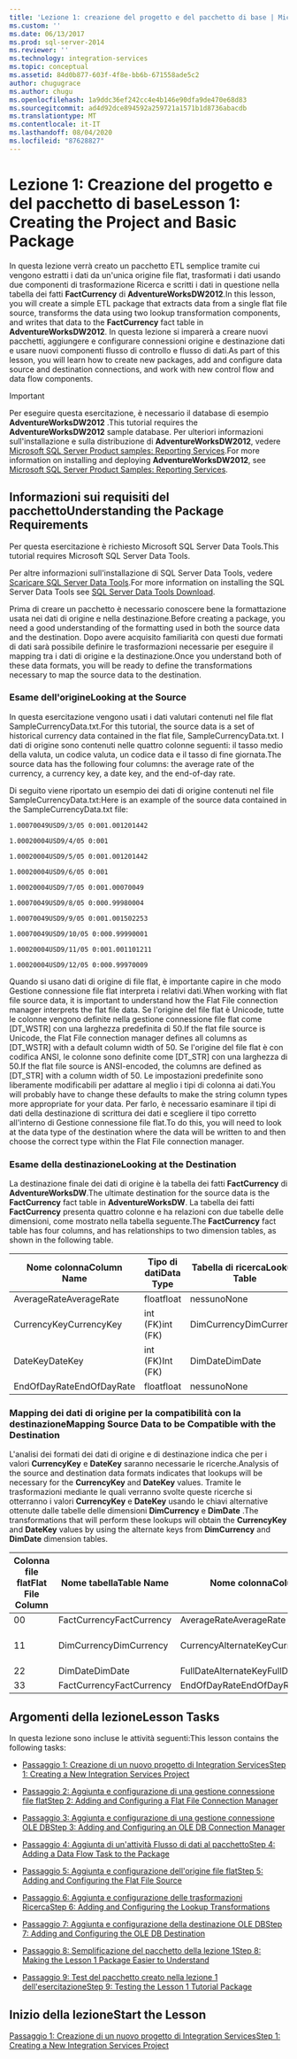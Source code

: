 ```yaml
---
title: 'Lezione 1: creazione del progetto e del pacchetto di base | Microsoft Docs'
ms.custom: ''
ms.date: 06/13/2017
ms.prod: sql-server-2014
ms.reviewer: ''
ms.technology: integration-services
ms.topic: conceptual
ms.assetid: 84d0b877-603f-4f8e-bb6b-671558ade5c2
author: chugugrace
ms.author: chugu
ms.openlocfilehash: 1a9ddc36ef242cc4e4b146e90dfa9de470e68d83
ms.sourcegitcommit: ad4d92dce894592a259721a1571b1d8736abacdb
ms.translationtype: MT
ms.contentlocale: it-IT
ms.lasthandoff: 08/04/2020
ms.locfileid: "87628827"
---
```

# <a name="lesson-1-creating-the-project-and-basic-package"></a><span data-ttu-id="7f42e-102">Lezione 1: Creazione del progetto e del pacchetto di base</span><span class="sxs-lookup"><span data-stu-id="7f42e-102">Lesson 1: Creating the Project and Basic Package</span></span>
  <span data-ttu-id="7f42e-103">In questa lezione verrà creato un pacchetto ETL semplice tramite cui vengono estratti i dati da un'unica origine file flat, trasformati i dati usando due componenti di trasformazione Ricerca e scritti i dati in questione nella tabella dei fatti **FactCurrency** di **AdventureWorksDW2012**.</span><span class="sxs-lookup"><span data-stu-id="7f42e-103">In this lesson, you will create a simple ETL package that extracts data from a single flat file source, transforms the data using two lookup transformation components, and writes that data to the **FactCurrency** fact table in **AdventureWorksDW2012**.</span></span> <span data-ttu-id="7f42e-104">In questa lezione si imparerà a creare nuovi pacchetti, aggiungere e configurare connessioni origine e destinazione dati e usare nuovi componenti flusso di controllo e flusso di dati.</span><span class="sxs-lookup"><span data-stu-id="7f42e-104">As part of this lesson, you will learn how to create new packages, add and configure data source and destination connections, and work with new control flow and data flow components.</span></span>  
  
> [!IMPORTANT]  
>  <span data-ttu-id="7f42e-105">Per eseguire questa esercitazione, è necessario il database di esempio **AdventureWorksDW2012** .</span><span class="sxs-lookup"><span data-stu-id="7f42e-105">This tutorial requires the **AdventureWorksDW2012** sample database.</span></span> <span data-ttu-id="7f42e-106">Per ulteriori informazioni sull'installazione e sulla distribuzione di **AdventureWorksDW2012**, vedere [Microsoft SQL Server Product samples: Reporting Services](https://archive.codeplex.com/?p=msftrsprodsamples).</span><span class="sxs-lookup"><span data-stu-id="7f42e-106">For more information on installing and deploying **AdventureWorksDW2012**, see [Microsoft SQL Server Product Samples: Reporting Services](https://archive.codeplex.com/?p=msftrsprodsamples).</span></span>  
  
## <a name="understanding-the-package-requirements"></a><span data-ttu-id="7f42e-107">Informazioni sui requisiti del pacchetto</span><span class="sxs-lookup"><span data-stu-id="7f42e-107">Understanding the Package Requirements</span></span>  
 <span data-ttu-id="7f42e-108">Per questa esercitazione è richiesto Microsoft SQL Server Data Tools.</span><span class="sxs-lookup"><span data-stu-id="7f42e-108">This tutorial requires Microsoft SQL Server Data Tools.</span></span>  
  
 <span data-ttu-id="7f42e-109">Per altre informazioni sull'installazione di SQL Server Data Tools, vedere [Scaricare SQL Server Data Tools](https://docs.microsoft.com/sql/ssdt/download-sql-server-data-tools-ssdt?view=sql-server-2017).</span><span class="sxs-lookup"><span data-stu-id="7f42e-109">For more information on installing the SQL Server Data Tools see [SQL Server Data Tools Download](https://docs.microsoft.com/sql/ssdt/download-sql-server-data-tools-ssdt?view=sql-server-2017).</span></span>  
  
 <span data-ttu-id="7f42e-110">Prima di creare un pacchetto è necessario conoscere bene la formattazione usata nei dati di origine e nella destinazione.</span><span class="sxs-lookup"><span data-stu-id="7f42e-110">Before creating a package, you need a good understanding of the formatting used in both the source data and the destination.</span></span> <span data-ttu-id="7f42e-111">Dopo avere acquisito familiarità con questi due formati di dati sarà possibile definire le trasformazioni necessarie per eseguire il mapping tra i dati di origine e la destinazione.</span><span class="sxs-lookup"><span data-stu-id="7f42e-111">Once you understand both of these data formats, you will be ready to define the transformations necessary to map the source data to the destination.</span></span>  
  
### <a name="looking-at-the-source"></a><span data-ttu-id="7f42e-112">Esame dell'origine</span><span class="sxs-lookup"><span data-stu-id="7f42e-112">Looking at the Source</span></span>  
 <span data-ttu-id="7f42e-113">In questa esercitazione vengono usati i dati valutari contenuti nel file flat SampleCurrencyData.txt.</span><span class="sxs-lookup"><span data-stu-id="7f42e-113">For this tutorial, the source data is a set of historical currency data contained in the flat file, SampleCurrencyData.txt.</span></span> <span data-ttu-id="7f42e-114">I dati di origine sono contenuti nelle quattro colonne seguenti: il tasso medio della valuta, un codice valuta, un codice data e il tasso di fine giornata.</span><span class="sxs-lookup"><span data-stu-id="7f42e-114">The source data has the following four columns: the average rate of the currency, a currency key, a date key, and the end-of-day rate.</span></span>  
  
 <span data-ttu-id="7f42e-115">Di seguito viene riportato un esempio dei dati di origine contenuti nel file SampleCurrencyData.txt:</span><span class="sxs-lookup"><span data-stu-id="7f42e-115">Here is an example of the source data contained in the SampleCurrencyData.txt file:</span></span>  
  
 `1.00070049USD9/3/05 0:001.001201442`  
  
 `1.00020004USD9/4/05 0:001`  
  
 `1.00020004USD9/5/05 0:001.001201442`  
  
 `1.00020004USD9/6/05 0:001`  
  
 `1.00020004USD9/7/05 0:001.00070049`  
  
 `1.00070049USD9/8/05 0:000.99980004`  
  
 `1.00070049USD9/9/05 0:001.001502253`  
  
 `1.00070049USD9/10/05 0:000.99990001`  
  
 `1.00020004USD9/11/05 0:001.001101211`  
  
 `1.00020004USD9/12/05 0:000.99970009`  
  
 <span data-ttu-id="7f42e-116">Quando si usano dati di origine di file flat, è importante capire in che modo Gestione connessione file flat interpreta i relativi dati.</span><span class="sxs-lookup"><span data-stu-id="7f42e-116">When working with flat file source data, it is important to understand how the Flat File connection manager interprets the flat file data.</span></span> <span data-ttu-id="7f42e-117">Se l'origine del file flat è Unicode, tutte le colonne vengono definite nella gestione connessione file flat come [DT_WSTR] con una larghezza predefinita di 50.</span><span class="sxs-lookup"><span data-stu-id="7f42e-117">If the flat file source is Unicode, the Flat File connection manager defines all columns as [DT_WSTR] with a default column width of 50.</span></span> <span data-ttu-id="7f42e-118">Se l'origine del file flat è con codifica ANSI, le colonne sono definite come [DT_STR] con una larghezza di 50.</span><span class="sxs-lookup"><span data-stu-id="7f42e-118">If the flat file source is ANSI-encoded, the columns are defined as [DT_STR] with a column width of 50.</span></span> <span data-ttu-id="7f42e-119">Le impostazioni predefinite sono liberamente modificabili per adattare al meglio i tipi di colonna ai dati.</span><span class="sxs-lookup"><span data-stu-id="7f42e-119">You will probably have to change these defaults to make the string column types more appropriate for your data.</span></span> <span data-ttu-id="7f42e-120">Per farlo, è necessario esaminare il tipi di dati della destinazione di scrittura dei dati e scegliere il tipo corretto all'interno di Gestione connessione file flat.</span><span class="sxs-lookup"><span data-stu-id="7f42e-120">To do this, you will need to look at the data type of the destination where the data will be written to and then choose the correct type within the Flat File connection manager.</span></span>  
  
### <a name="looking-at-the-destination"></a><span data-ttu-id="7f42e-121">Esame della destinazione</span><span class="sxs-lookup"><span data-stu-id="7f42e-121">Looking at the Destination</span></span>  
 <span data-ttu-id="7f42e-122">La destinazione finale dei dati di origine è la tabella dei fatti **FactCurrency** di **AdventureWorksDW**.</span><span class="sxs-lookup"><span data-stu-id="7f42e-122">The ultimate destination for the source data is the **FactCurrency** fact table in **AdventureWorksDW**.</span></span> <span data-ttu-id="7f42e-123">La tabella dei fatti **FactCurrency** presenta quattro colonne e ha relazioni con due tabelle delle dimensioni, come mostrato nella tabella seguente.</span><span class="sxs-lookup"><span data-stu-id="7f42e-123">The **FactCurrency** fact table has four columns, and has relationships to two dimension tables, as shown in the following table.</span></span>  
  
|<span data-ttu-id="7f42e-124">Nome colonna</span><span class="sxs-lookup"><span data-stu-id="7f42e-124">Column Name</span></span>|<span data-ttu-id="7f42e-125">Tipo di dati</span><span class="sxs-lookup"><span data-stu-id="7f42e-125">Data Type</span></span>|<span data-ttu-id="7f42e-126">Tabella di ricerca</span><span class="sxs-lookup"><span data-stu-id="7f42e-126">Lookup Table</span></span>|<span data-ttu-id="7f42e-127">colonna di ricerca</span><span class="sxs-lookup"><span data-stu-id="7f42e-127">Lookup Column</span></span>|  
|-----------------|---------------|------------------|-------------------|  
|<span data-ttu-id="7f42e-128">AverageRate</span><span class="sxs-lookup"><span data-stu-id="7f42e-128">AverageRate</span></span>|<span data-ttu-id="7f42e-129">float</span><span class="sxs-lookup"><span data-stu-id="7f42e-129">float</span></span>|<span data-ttu-id="7f42e-130">nessuno</span><span class="sxs-lookup"><span data-stu-id="7f42e-130">None</span></span>|<span data-ttu-id="7f42e-131">nessuno</span><span class="sxs-lookup"><span data-stu-id="7f42e-131">None</span></span>|  
|<span data-ttu-id="7f42e-132">CurrencyKey</span><span class="sxs-lookup"><span data-stu-id="7f42e-132">CurrencyKey</span></span>|<span data-ttu-id="7f42e-133">int (FK)</span><span class="sxs-lookup"><span data-stu-id="7f42e-133">int (FK)</span></span>|<span data-ttu-id="7f42e-134">DimCurrency</span><span class="sxs-lookup"><span data-stu-id="7f42e-134">DimCurrency</span></span>|<span data-ttu-id="7f42e-135">CurrencyKey (PK)</span><span class="sxs-lookup"><span data-stu-id="7f42e-135">CurrencyKey (PK)</span></span>|  
|<span data-ttu-id="7f42e-136">DateKey</span><span class="sxs-lookup"><span data-stu-id="7f42e-136">DateKey</span></span>|<span data-ttu-id="7f42e-137">int (FK)</span><span class="sxs-lookup"><span data-stu-id="7f42e-137">Int (FK)</span></span>|<span data-ttu-id="7f42e-138">DimDate</span><span class="sxs-lookup"><span data-stu-id="7f42e-138">DimDate</span></span>|<span data-ttu-id="7f42e-139">DateKey (PK)</span><span class="sxs-lookup"><span data-stu-id="7f42e-139">DateKey (PK)</span></span>|  
|<span data-ttu-id="7f42e-140">EndOfDayRate</span><span class="sxs-lookup"><span data-stu-id="7f42e-140">EndOfDayRate</span></span>|<span data-ttu-id="7f42e-141">float</span><span class="sxs-lookup"><span data-stu-id="7f42e-141">float</span></span>|<span data-ttu-id="7f42e-142">nessuno</span><span class="sxs-lookup"><span data-stu-id="7f42e-142">None</span></span>|<span data-ttu-id="7f42e-143">nessuno</span><span class="sxs-lookup"><span data-stu-id="7f42e-143">None</span></span>|  
  
### <a name="mapping-source-data-to-be-compatible-with-the-destination"></a><span data-ttu-id="7f42e-144">Mapping dei dati di origine per la compatibilità con la destinazione</span><span class="sxs-lookup"><span data-stu-id="7f42e-144">Mapping Source Data to be Compatible with the Destination</span></span>  
 <span data-ttu-id="7f42e-145">L'analisi dei formati dei dati di origine e di destinazione indica che per i valori **CurrencyKey** e **DateKey** saranno necessarie le ricerche.</span><span class="sxs-lookup"><span data-stu-id="7f42e-145">Analysis of the source and destination data formats indicates that lookups will be necessary for the **CurrencyKey** and **DateKey** values.</span></span> <span data-ttu-id="7f42e-146">Tramite le trasformazioni mediante le quali verranno svolte queste ricerche si otterranno i valori **CurrencyKey** e **DateKey** usando le chiavi alternative ottenute dalle tabelle delle dimensioni **DimCurrency** e **DimDate** .</span><span class="sxs-lookup"><span data-stu-id="7f42e-146">The transformations that will perform these lookups will obtain the **CurrencyKey** and **DateKey** values by using the alternate keys from **DimCurrency** and **DimDate** dimension tables.</span></span>  
  
|<span data-ttu-id="7f42e-147">Colonna file flat</span><span class="sxs-lookup"><span data-stu-id="7f42e-147">Flat File Column</span></span>|<span data-ttu-id="7f42e-148">Nome tabella</span><span class="sxs-lookup"><span data-stu-id="7f42e-148">Table Name</span></span>|<span data-ttu-id="7f42e-149">Nome colonna</span><span class="sxs-lookup"><span data-stu-id="7f42e-149">Column Name</span></span>|<span data-ttu-id="7f42e-150">Tipo di dati</span><span class="sxs-lookup"><span data-stu-id="7f42e-150">Data Type</span></span>|  
|----------------------|----------------|-----------------|---------------|  
|<span data-ttu-id="7f42e-151">0</span><span class="sxs-lookup"><span data-stu-id="7f42e-151">0</span></span>|<span data-ttu-id="7f42e-152">FactCurrency</span><span class="sxs-lookup"><span data-stu-id="7f42e-152">FactCurrency</span></span>|<span data-ttu-id="7f42e-153">AverageRate</span><span class="sxs-lookup"><span data-stu-id="7f42e-153">AverageRate</span></span>|<span data-ttu-id="7f42e-154">float</span><span class="sxs-lookup"><span data-stu-id="7f42e-154">float</span></span>|  
|<span data-ttu-id="7f42e-155">1</span><span class="sxs-lookup"><span data-stu-id="7f42e-155">1</span></span>|<span data-ttu-id="7f42e-156">DimCurrency</span><span class="sxs-lookup"><span data-stu-id="7f42e-156">DimCurrency</span></span>|<span data-ttu-id="7f42e-157">CurrencyAlternateKey</span><span class="sxs-lookup"><span data-stu-id="7f42e-157">CurrencyAlternateKey</span></span>|<span data-ttu-id="7f42e-158">nchar (3)</span><span class="sxs-lookup"><span data-stu-id="7f42e-158">nchar (3)</span></span>|  
|<span data-ttu-id="7f42e-159">2</span><span class="sxs-lookup"><span data-stu-id="7f42e-159">2</span></span>|<span data-ttu-id="7f42e-160">DimDate</span><span class="sxs-lookup"><span data-stu-id="7f42e-160">DimDate</span></span>|<span data-ttu-id="7f42e-161">FullDateAlternateKey</span><span class="sxs-lookup"><span data-stu-id="7f42e-161">FullDateAlternateKey</span></span>|<span data-ttu-id="7f42e-162">date</span><span class="sxs-lookup"><span data-stu-id="7f42e-162">date</span></span>|  
|<span data-ttu-id="7f42e-163">3</span><span class="sxs-lookup"><span data-stu-id="7f42e-163">3</span></span>|<span data-ttu-id="7f42e-164">FactCurrency</span><span class="sxs-lookup"><span data-stu-id="7f42e-164">FactCurrency</span></span>|<span data-ttu-id="7f42e-165">EndOfDayRate</span><span class="sxs-lookup"><span data-stu-id="7f42e-165">EndOfDayRate</span></span>|<span data-ttu-id="7f42e-166">float</span><span class="sxs-lookup"><span data-stu-id="7f42e-166">float</span></span>|  
  
## <a name="lesson-tasks"></a><span data-ttu-id="7f42e-167">Argomenti della lezione</span><span class="sxs-lookup"><span data-stu-id="7f42e-167">Lesson Tasks</span></span>  
 <span data-ttu-id="7f42e-168">In questa lezione sono incluse le attività seguenti:</span><span class="sxs-lookup"><span data-stu-id="7f42e-168">This lesson contains the following tasks:</span></span>  
  
-   [<span data-ttu-id="7f42e-169">Passaggio 1: Creazione di un nuovo progetto di Integration Services</span><span class="sxs-lookup"><span data-stu-id="7f42e-169">Step 1: Creating a New Integration Services Project</span></span>](lesson-1-1-creating-a-new-integration-services-project.md)  
  
-   [<span data-ttu-id="7f42e-170">Passaggio 2: Aggiunta e configurazione di una gestione connessione file flat</span><span class="sxs-lookup"><span data-stu-id="7f42e-170">Step 2: Adding and Configuring a Flat File Connection Manager</span></span>](lesson-1-2-adding-and-configuring-a-flat-file-connection-manager.md)  
  
-   [<span data-ttu-id="7f42e-171">Passaggio 3: Aggiunta e configurazione di una gestione connessione OLE DB</span><span class="sxs-lookup"><span data-stu-id="7f42e-171">Step 3: Adding and Configuring an OLE DB Connection Manager</span></span>](lesson-1-3-adding-and-configuring-an-ole-db-connection-manager.md)  
  
-   [<span data-ttu-id="7f42e-172">Passaggio 4: Aggiunta di un'attività Flusso di dati al pacchetto</span><span class="sxs-lookup"><span data-stu-id="7f42e-172">Step 4: Adding a Data Flow Task to the Package</span></span>](lesson-1-4-adding-a-data-flow-task-to-the-package.md)  
  
-   [<span data-ttu-id="7f42e-173">Passaggio 5: Aggiunta e configurazione dell'origine file flat</span><span class="sxs-lookup"><span data-stu-id="7f42e-173">Step 5: Adding and Configuring the Flat File Source</span></span>](lesson-1-5-adding-and-configuring-the-flat-file-source.md)  
  
-   [<span data-ttu-id="7f42e-174">Passaggio 6: Aggiunta e configurazione delle trasformazioni Ricerca</span><span class="sxs-lookup"><span data-stu-id="7f42e-174">Step 6: Adding and Configuring the Lookup Transformations</span></span>](lesson-1-6-adding-and-configuring-the-lookup-transformations.md)  
  
-   [<span data-ttu-id="7f42e-175">Passaggio 7: Aggiunta e configurazione della destinazione OLE DB</span><span class="sxs-lookup"><span data-stu-id="7f42e-175">Step 7: Adding and Configuring the OLE DB Destination</span></span>](lesson-1-7-adding-and-configuring-the-ole-db-destination.md)  
  
-   [<span data-ttu-id="7f42e-176">Passaggio 8: Semplificazione del pacchetto della lezione 1</span><span class="sxs-lookup"><span data-stu-id="7f42e-176">Step 8: Making the Lesson 1 Package Easier to Understand</span></span>](lesson-1-8-making-the-lesson-1-package-easier-to-understand.md)  
  
-   [<span data-ttu-id="7f42e-177">Passaggio 9: Test del pacchetto creato nella lezione 1 dell'esercitazione</span><span class="sxs-lookup"><span data-stu-id="7f42e-177">Step 9: Testing the Lesson 1 Tutorial Package</span></span>](lesson-1-9-testing-the-lesson-1-tutorial-package.md)  
  
## <a name="start-the-lesson"></a><span data-ttu-id="7f42e-178">Inizio della lezione</span><span class="sxs-lookup"><span data-stu-id="7f42e-178">Start the Lesson</span></span>  
 [<span data-ttu-id="7f42e-179">Passaggio 1: Creazione di un nuovo progetto di Integration Services</span><span class="sxs-lookup"><span data-stu-id="7f42e-179">Step 1: Creating a New Integration Services Project</span></span>](lesson-1-1-creating-a-new-integration-services-project.md)  
  
  

